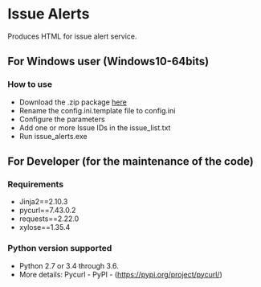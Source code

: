 # Issue Alerts

Produces HTML for issue alert service.

## For Windows user (Windows10-64bits)
### How to use
- Download the .zip package [here](https://github.com/scieloorg/scielo_exports/raw/master/issue_alerts/dist/issue_alerts.zip)
- Rename the config.ini.template file to config.ini
- Configure the parameters
- Add one or more Issue IDs in the issue_list.txt
- Run issue_alerts.exe

## For Developer (for the maintenance of the code)
### Requirements
- Jinja2==2.10.3
- pycurl==7.43.0.2
- requests==2.22.0
- xylose==1.35.4

### Python version supported
- Python 2.7 or 3.4 through 3.6.
- More details: Pycurl - PyPI - (https://pypi.org/project/pycurl/)
